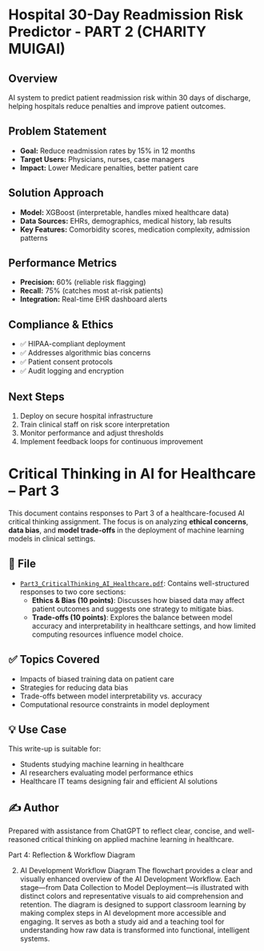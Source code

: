 # Hospital 30-Day Readmission Risk Predictor - PART 2 (CHARITY MUIGAI)

## Overview
AI system to predict patient readmission risk within 30 days of discharge, helping hospitals reduce penalties and improve patient outcomes.

## Problem Statement
- **Goal:** Reduce readmission rates by 15% in 12 months
- **Target Users:** Physicians, nurses, case managers
- **Impact:** Lower Medicare penalties, better patient care

## Solution Approach
- **Model:** XGBoost (interpretable, handles mixed healthcare data)
- **Data Sources:** EHRs, demographics, medical history, lab results
- **Key Features:** Comorbidity scores, medication complexity, admission patterns

## Performance Metrics
- **Precision:** 60% (reliable risk flagging)
- **Recall:** 75% (catches most at-risk patients)
- **Integration:** Real-time EHR dashboard alerts

## Compliance & Ethics
- ✅ HIPAA-compliant deployment
- ✅ Addresses algorithmic bias concerns  
- ✅ Patient consent protocols
- ✅ Audit logging and encryption

## Next Steps
1. Deploy on secure hospital infrastructure
2. Train clinical staff on risk score interpretation
3. Monitor performance and adjust thresholds
4. Implement feedback loops for continuous improvement


# Critical Thinking in AI for Healthcare – Part 3

This document contains responses to Part 3 of a healthcare-focused AI critical thinking assignment. The focus is on analyzing **ethical concerns**, **data bias**, and **model trade-offs** in the deployment of machine learning models in clinical settings.

## 📄 File

- [`Part3_CriticalThinking_AI_Healthcare.pdf`](./Part3_CriticalThinking_AI_Healthcare.pdf): Contains well-structured responses to two core sections:
  - **Ethics & Bias (10 points)**: Discusses how biased data may affect patient outcomes and suggests one strategy to mitigate bias.
  - **Trade-offs (10 points)**: Explores the balance between model accuracy and interpretability in healthcare settings, and how limited computing resources influence model choice.

## ✅ Topics Covered

- Impacts of biased training data on patient care
- Strategies for reducing data bias
- Trade-offs between model interpretability vs. accuracy
- Computational resource constraints in model deployment

## 💡 Use Case

This write-up is suitable for:
- Students studying machine learning in healthcare
- AI researchers evaluating model performance ethics
- Healthcare IT teams designing fair and efficient AI solutions

## ✍️ Author

Prepared with assistance from ChatGPT to reflect clear, concise, and well-reasoned critical thinking on applied machine learning in healthcare.

Part 4: Reflection & Workflow Diagram 

2. AI Development Workflow Diagram
The flowchart provides a clear and visually enhanced overview of the AI Development Workflow. Each stage—from Data Collection to Model Deployment—is illustrated with distinct colors and representative visuals to aid comprehension and retention. The diagram is designed to support classroom learning by making complex steps in AI development more accessible and engaging. It serves as both a study aid and a teaching tool for understanding how raw data is transformed into functional, intelligent systems.
